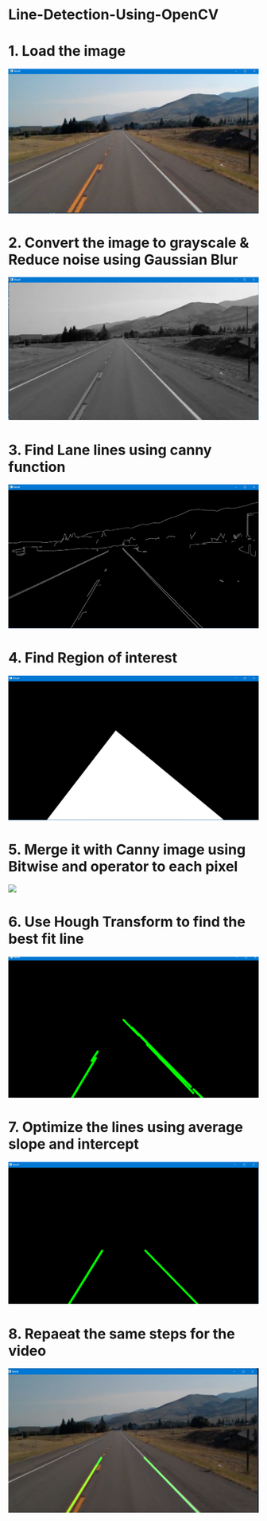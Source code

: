 # Line-Detection-Using-OpenCV


# 1. Load the image
![](images/original%20image.png)

# 2. Convert the image to grayscale & Reduce noise using Gaussian Blur 
![](images/gray%20image.png)

# 3. Find Lane lines using canny function
![](images/canny%20image.png)

# 4. Find Region of interest
![](images/region%20of%20interest.png)

# 5. Merge it with Canny image using Bitwise and operator to each pixel
![](images/nitwise%20and%20image.png)

# 6. Use Hough Transform to find the best fit line
![](images/line%20image%20unoptimise.png)

# 7. Optimize the lines using average slope and intercept 
![](images/optimise%20line%20image.png)

# 8. Repaeat the same steps for the video
![](images/Final%20image.png)

